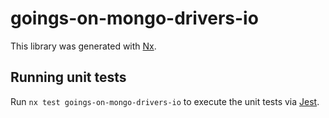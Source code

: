 # goings-on-mongo-drivers-io

This library was generated with [Nx](https://nx.dev).

## Running unit tests

Run `nx test goings-on-mongo-drivers-io` to execute the unit tests via [Jest](https://jestjs.io).
